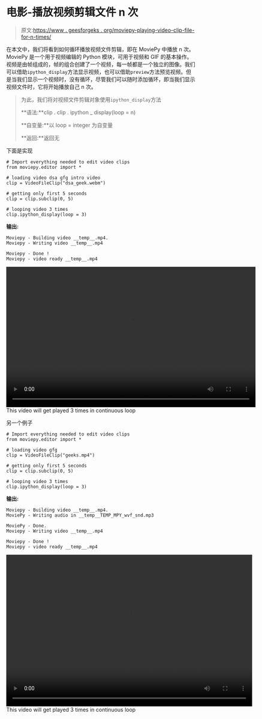 # 电影-播放视频剪辑文件 n 次

> 原文:[https://www . geesforgeks . org/moviepy-playing-video-clip-file-for-n-times/](https://www.geeksforgeeks.org/moviepy-playing-video-clip-file-for-n-times/)

在本文中，我们将看到如何循环播放视频文件剪辑，即在 MoviePy 中播放 n 次。MoviePy 是一个用于视频编辑的 Python 模块，可用于视频和 GIF 的基本操作。视频是由帧组成的，帧的组合创建了一个视频，每一帧都是一个独立的图像。我们可以借助`ipython_display`方法显示视频，也可以借助`preview`方法预览视频。但是当我们显示一个视频时，没有循环，尽管我们可以随时添加循环，即当我们显示视频文件时，它将开始播放自己 n 次。

> 为此，我们将对视频文件剪辑对象使用`ipython_display`方法
> 
> **语法:**clip . clip . ipython _ display(loop = n)
> 
> **自变量:**以 loop = integer 为自变量
> 
> **返回:**返回无

下面是实现

```
# Import everything needed to edit video clips
from moviepy.editor import *

# loading video dsa gfg intro video
clip = VideoFileClip("dsa_geek.webm")

# getting only first 5 seconds
clip = clip.subclip(0, 5)

# looping video 3 times
clip.ipython_display(loop = 3)
```

**输出:**

```
Moviepy - Building video __temp__.mp4.
Moviepy - Writing video __temp__.mp4

Moviepy - Done !
Moviepy - video ready __temp__.mp4

```

<video class="wp-video-shortcode" id="video-462995-1" width="665" height="374" preload="metadata" controls=""><source type="video/mp4" src="https://media.geeksforgeeks.org/wp-content/uploads/20200730192857/136.mp4?_=1">[https://media.geeksforgeeks.org/wp-content/uploads/20200730192857/136.mp4](https://media.geeksforgeeks.org/wp-content/uploads/20200730192857/136.mp4)</video>
This video will get played 3 times in continuous loop

另一个例子

```
# Import everything needed to edit video clips
from moviepy.editor import *

# loading video gfg
clip = VideoFileClip("geeks.mp4")

# getting only first 5 seconds
clip = clip.subclip(0, 5)

# looping video 3 times
clip.ipython_display(loop = 3)
```

**输出:**

```
Moviepy - Building video __temp__.mp4.
MoviePy - Writing audio in __temp__TEMP_MPY_wvf_snd.mp3

MoviePy - Done.
Moviepy - Writing video __temp__.mp4

Moviepy - Done !
Moviepy - video ready __temp__.mp4

```

<video class="wp-video-shortcode" id="video-462995-2" width="656" height="404" preload="metadata" controls=""><source type="video/mp4" src="https://media.geeksforgeeks.org/wp-content/uploads/20200730192952/230.mp4?_=2">[https://media.geeksforgeeks.org/wp-content/uploads/20200730192952/230.mp4](https://media.geeksforgeeks.org/wp-content/uploads/20200730192952/230.mp4)</video>
This video will get played 3 times in continuous loop